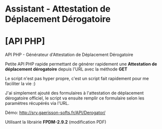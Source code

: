 # Assistant - Attestation de Déplacement Dérogatoire
# [API PHP]

 API PHP - Générateur d'Attestation de Déplacement Dérogatoire

 Petite API PHP rapide permettant de générer rapidement une **Attestation de déplacement dérogatoire** depuis l'URL avec la méthode **GET**
 
 Le script n'est pas hyper propre, c'est un script fait rapidement pour me faciliter la vie :)
 
 J'ai simplement ajouté des formulaires à l'attestation de déplacement dérogatoire officiel, le script va ensuite remplir ce formulaire selon les paramètres récupérés via l'URL.

Démo: http://srv.gaerisson-softs.fr/API/Derogator/

 Utilisant la librairie **FPDM-2.9.2** (modification PDF)
